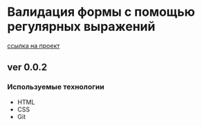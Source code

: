 # Валидация формы с помощью регулярных выражений

 [ссылка на проект](https://ya.ru)

 ## ver 0.0.2

 ### Используемые технологии

 * HTML
 * CSS
 * Git
